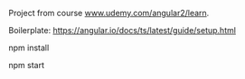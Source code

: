 Project from course www.udemy.com/angular2/learn.


Boilerplate: https://angular.io/docs/ts/latest/guide/setup.html

npm install

npm start
